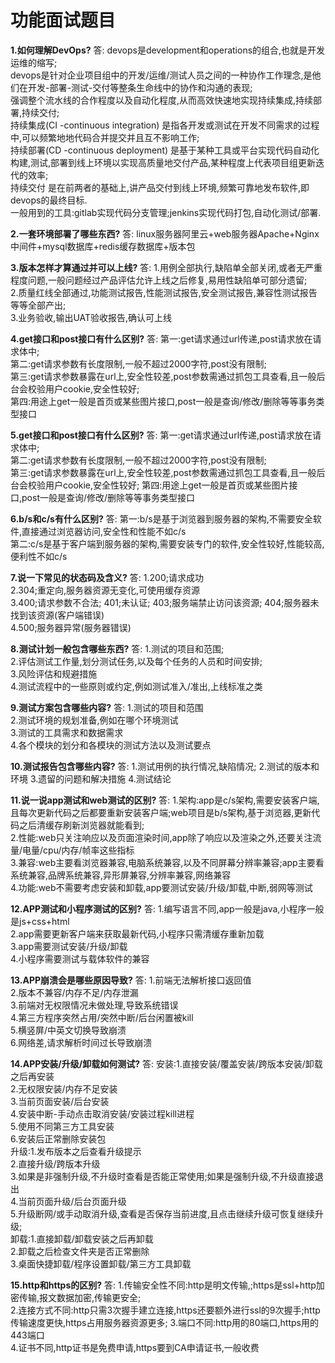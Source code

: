 # 功能面试题目
**1.如何理解DevOps?**
  答: devops是development和operations的组合,也就是开发运维的缩写;  
      devops是针对企业项目组中的开发/运维/测试人员之间的一种协作工作理念,是他们在开发-部署-测试-交付等整条生命线中的协作和沟通的表现;  
      强调整个流水线的合作程度以及自动化程度,从而高效快速地实现持续集成,持续部署,持续交付;  
      持续集成(CI -continuous integration)  是指各开发或测试在开发不同需求的过程中,可以频繁地地代码合并提交并且互不影响工作;  
      持续部署(CD -continuous deployment)  是基于某种工具或平台实现代码自动化构建,测试,部署到线上环境以实现高质量地交付产品,某种程度上代表项目组更新迭代的效率;  
      持续交付  是在前两者的基础上,讲产品交付到线上环境,频繁可靠地发布软件,即devops的最终目标.  
      一般用到的工具:gitlab实现代码分支管理;jenkins实现代码打包,自动化测试/部署.  
    
**2.一套环境部署了哪些东西?**
  答:  linux服务器阿里云+web服务器Apache+Nginx中间件+mysql数据库+redis缓存数据库+版本包  
    
**3.版本怎样才算通过并可以上线?**
  答:  1.用例全部执行,缺陷单全部关闭,或者无严重程度问题,一般问题经过产品评估允许上线之后修复,易用性缺陷单可部分遗留;  
       2.质量红线全部通过,功能测试报告,性能测试报告,安全测试报告,兼容性测试报告等等全部产出;  
       3.业务验收,输出UAT验收报告,确认可上线  
        
**4.get接口和post接口有什么区别?**
  答:  第一:get请求通过url传递,post请求放在请求体中;  
       第二:get请求参数有长度限制,一般不超过2000字符,post没有限制;  
       第三:get请求参数暴露在url上,安全性较差,post参数需通过抓包工具查看,且一般后台会校验用户cookie,安全性较好;  
       第四:用途上get一般是首页或某些图片接口,post一般是查询/修改/删除等等事务类型接口  
       
**5.get接口和post接口有什么区别?**
  答:  第一:get请求通过url传递,post请求放在请求体中;  
       第二:get请求参数有长度限制,一般不超过2000字符,post没有限制;  
       第三:get请求参数暴露在url上,安全性较差,post参数需通过抓包工具查看,且一般后台会校验用户cookie,安全性较好;
       第四:用途上get一般是首页或某些图片接口,post一般是查询/修改/删除等等事务类型接口  
       
**6.b/s和c/s有什么区别?**
  答:  第一:b/s是基于浏览器到服务器的架构,不需要安全软件,直接通过浏览器访问,安全性和性能不如c/s  
       第二:c/s是基于客户端到服务器的架构,需要安装专门的软件,安全性较好,性能较高,便利性不如c/s  

**7.说一下常见的状态码及含义?**
  答:  1.200;请求成功  
       2.304;重定向,服务器资源无变化,可使用缓存资源  
       3.400;请求参数不合法; 401;未认证; 403;服务端禁止访问该资源; 404;服务器未找到该资源(客户端错误)  
       4.500;服务器异常(服务器错误)  
       
**8.测试计划一般包含哪些东西?**
  答:  1.测试的项目和范围;  
       2.评估测试工作量,划分测试任务,以及每个任务的人员和时间安排;  
       3.风险评估和规避措施  
       4.测试流程中的一些原则或约定,例如测试准入/准出,上线标准之类  
       
**9.测试方案包含哪些内容?**
  答:  1.测试的项目和范围  
       2.测试环境的规划准备,例如在哪个环境测试  
       3.测试的工具需求和数据需求  
       4.各个模块的划分和各模块的测试方法以及测试要点  
       
**10.测试报告包含哪些内容?**
  答:  1.测试用例的执行情况,缺陷情况; 
       2.测试的版本和环境
       3.遗留的问题和解决措施
       4.测试结论  
       
**11.说一说app测试和web测试的区别?**
  答:  1.架构:app是c/s架构,需要安装客户端,且每次更新代码之后都要重新安装客户端;web项目是b/s架构,基于浏览器,更新代码之后清缓存刷新浏览器就能看到;  
       2.性能:web只关注响应以及页面渲染时间,app除了响应以及渲染之外,还要关注流量/电量/cpu/内存/帧率这些指标  
       3.兼容:web主要看浏览器兼容,电脑系统兼容,以及不同屏幕分辨率兼容;app主要看系统兼容,品牌系统兼容,异形屏兼容,分辨率兼容,网络兼容  
       4.功能:web不需要考虑安装和卸载,app要测试安装/升级/卸载,中断,弱网等测试  
       
**12.APP测试和小程序测试的区别?**
  答:  1.编写语言不同,app一般是java,小程序一般是js+css+html  
       2.app需要更新客户端来获取最新代码,小程序只需清缓存重新加载  
       3.app需要测试安装/升级/卸载  
       4.小程序需要测试与载体软件的兼容 
       
**13.APP崩溃会是哪些原因导致?**
  答:  1.前端无法解析接口返回值  
       2.版本不兼容/内存不足/内存泄漏  
       3.前端对无权限情况未做处理,导致系统错误  
       4.第三方程序突然占用/突然中断/后台闲置被kill  
       5.横竖屏/中英文切换导致崩溃  
       6.网络差,请求解析时间过长导致崩溃  
       
**14.APP安装/升级/卸载如何测试?**
  答:  安装:1.直接安装/覆盖安装/跨版本安装/卸载之后再安装  
           2.无权限安装/内存不足安装  
           3.当前页面安装/后台安装  
           4.安装中断-手动点击取消安装/安装过程kill进程  
           5.使用不同第三方工具安装  
           6.安装后正常删除安装包  
       升级:1.发布版本之后查看升级提示  
            2.直接升级/跨版本升级  
            3.如果是非强制升级,不升级时查看是否能正常使用;如果是强制升级,不升级直接退出  
            4.当前页面升级/后台页面升级  
            5.升级断网/或手动取消升级,查看是否保存当前进度,且点击继续升级可恢复继续升级;  
       卸载:1.直接卸载/卸载安装之后再卸载  
            2.卸载之后检查文件夹是否正常删除  
            3.桌面快捷卸载/程序设置卸载/第三方工具卸载  
            
**15.http和https的区别?**
  答:  1.传输安全性不同:http是明文传输,;https是ssl+http加密传输,报文数据加密,传输更安全;  
       2.连接方式不同:http只需3次握手建立连接,https还要额外进行ssl的9次握手;http传输速度更快,https占用服务器资源更多;
       3.端口不同:http用的80端口,https用的443端口    
       4.证书不同,http证书是免费申请,https要到CA申请证书,一般收费
            